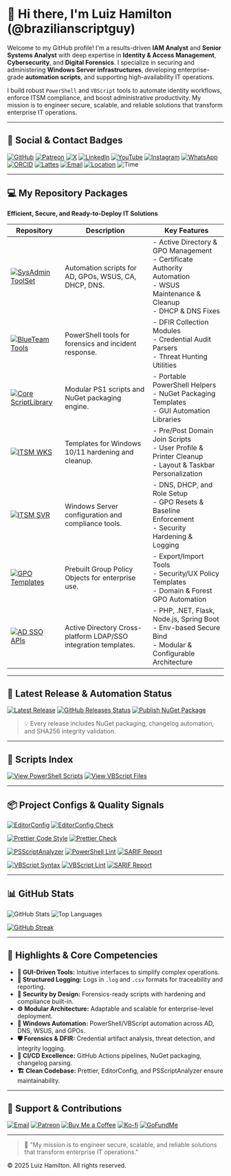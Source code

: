 # 👋 Hi there, I'm Luiz Hamilton (@brazilianscriptguy)

Welcome to my GitHub profile! I'm a results-driven **IAM Analyst** and **Senior Systems Analyst** with deep expertise in **Identity & Access Management**, **Cybersecurity**, and **Digital Forensics**. I specialize in securing and administering **Windows Server infrastructures**, developing enterprise-grade **automation scripts**, and supporting high-availability IT operations.

I build robust `PowerShell` and `VBScript` tools to automate identity workflows, enforce ITSM compliance, and boost administrative productivity. My mission is to engineer secure, scalable, and reliable solutions that transform enterprise IT operations.

---

## 🔗 Social & Contact Badges 


[![GitHub](https://img.shields.io/badge/GitHub-@brazilianscriptguy-181717?style=for-the-badge&logo=github)](https://github.com/brazilianscriptguy)
[![Patreon](https://img.shields.io/badge/Patreon-Support%20Me-red?style=for-the-badge&logo=patreon)](https://www.patreon.com/brazilianscriptguy)
[![X](https://img.shields.io/badge/X-@brazilianscriptguy-000000?style=for-the-badge&logo=x)](https://x.com/brazscriptguy)
[![LinkedIn](https://img.shields.io/badge/LinkedIn-in/brazilianscriptguy-0077B5?style=for-the-badge&logo=linkedin)](https://www.linkedin.com/in/brazilianscriptguy/)
[![YouTube](https://img.shields.io/badge/YouTube-@brazilianscriptguy-FF0000?style=for-the-badge&logo=youtube)](https://www.youtube.com/@brazilianscriptguy)
[![Instagram](https://img.shields.io/badge/Instagram-@4tetraforensics-E4405F?style=for-the-badge&logo=instagram)](https://www.instagram.com/4tetraforensics)
[![WhatsApp](https://img.shields.io/badge/WhatsApp-PowerShellBR-25D366?style=for-the-badge&logo=whatsapp)](https://whatsapp.com/channel/0029VaEgqC50G0XZV1k4Mb1c)
[![ORCID](https://img.shields.io/badge/ORCID-0000--0003--3705--7468-A6CE39?style=for-the-badge&logo=orcid)](https://orcid.org/0000-0003-3705-7468)
[![Lattes](https://img.shields.io/badge/Lattes%20CV-0191525072495482-00A693?style=for-the-badge&logo=academia)](http://lattes.cnpq.br/0191525072495482)
[![Email](https://img.shields.io/badge/Email-luizhamilton.lhr@gmail.com-D14836?style=for-the-badge&logo=gmail)](mailto:luizhamilton.lhr@gmail.com)
[![Location](https://img.shields.io/badge/Location-Brazilian%20Stonehenge-blue?style=for-the-badge&logo=googlemaps)](https://www.google.com/maps/search/?api=1&query=2%C2%B037'13.0%22N+51%C2%B000'35.2%22W)
![Time](https://img.shields.io/static/v1?label=Time&message=UTC%20-03%3A00&color=green&style=for-the-badge)

---

## 💻 My Repository Packages
**Efficient, Secure, and Ready-to-Deploy IT Solutions**

| Repository | Description | Key Features |
|------------|-------------|--------------|
| [![SysAdmin ToolSet](https://img.shields.io/badge/SysAdmin%20ToolSet-Tools-blue?style=for-the-badge&logo=microsoft&logoColor=white)](https://github.com/brazilianscriptguy/Windows-SysAdmin-ProSuite/tree/main/SysAdmin-Tools) | Automation scripts for AD, GPOs, WSUS, CA, DHCP, DNS. | - Active Directory & GPO Management<br>- Certificate Authority Automation<br>- WSUS Maintenance & Cleanup<br>- DHCP & DNS Fixes |
| [![BlueTeam Tools](https://img.shields.io/badge/BlueTeam%20Tools-Forensics-orange?style=for-the-badge&logo=protonmail&logoColor=white)](https://github.com/brazilianscriptguy/Windows-SysAdmin-ProSuite/tree/main/BlueTeam-Tools) | PowerShell tools for forensics and incident response. | - DFIR Collection Modules<br>- Credential Audit Parsers<br>- Threat Hunting Utilities |
| [![Core ScriptLibrary](https://img.shields.io/badge/Core%20ScriptLibrary-Library-red?style=for-the-badge&logo=visualstudiocode&logoColor=white)](https://github.com/brazilianscriptguy/Windows-SysAdmin-ProSuite/tree/main/Core-ScriptLibrary) | Modular PS1 scripts and NuGet packaging engine. | - Portable PowerShell Helpers<br>- NuGet Packaging Templates<br>- GUI Automation Libraries |
| [![ITSM WKS](https://img.shields.io/badge/ITSM%20Templates-WKS-green?style=for-the-badge&logo=windows&logoColor=white)](https://github.com/brazilianscriptguy/Windows-SysAdmin-ProSuite/tree/main/ITSM-Templates-WKS) | Templates for Windows 10/11 hardening and cleanup. | - Pre/Post Domain Join Scripts<br>- User Profile & Printer Cleanup<br>- Layout & Taskbar Personalization |
| [![ITSM SVR](https://img.shields.io/badge/ITSM%20Templates-SVR-purple?style=for-the-badge&logo=windows11&logoColor=white)](https://github.com/brazilianscriptguy/Windows-SysAdmin-ProSuite/tree/main/ITSM-Templates-SVR) | Windows Server configuration and compliance tools. | - DNS, DHCP, and Role Setup<br>- GPO Resets & Baseline Enforcement<br>- Security Hardening & Logging |
| [![GPO Templates](https://img.shields.io/badge/GPOs--Templates-Policies-ffcc00?style=for-the-badge&logo=matrix&logoColor=black)](https://github.com/brazilianscriptguy/Windows-SysAdmin-ProSuite/tree/main/SysAdmin-Tools/GroupPolicyObjects-Templates) | Prebuilt Group Policy Objects for enterprise use. | - Export/Import Tools<br>- Security/UX Policy Templates<br>- Domain & Forest GPO Automation |
| [![AD SSO APIs](https://img.shields.io/badge/AD--SSO--APIs--Integration-SSO-8A2BE2?style=for-the-badge&logo=auth0&logoColor=white)](https://github.com/brazilianscriptguy/Windows-SysAdmin-ProSuite/tree/main/SysAdmin-Tools/ActiveDirectory-SSO-Integrations) | Active Directory Cross-platform LDAP/SSO integration templates. | - PHP, .NET, Flask, Node.js, Spring Boot<br>- Env-based Secure Bind<br>- Modular & Configurable Architecture |

---

## 📢 Latest Release & Automation Status

[![Latest Release](https://img.shields.io/github/v/release/brazilianscriptguy/Windows-SysAdmin-ProSuite?style=for-the-badge&label=Latest%20Release&logo=github)](https://github.com/brazilianscriptguy/Windows-SysAdmin-ProSuite/releases)
[![GitHub Releases Status](https://img.shields.io/github/actions/workflow/status/brazilianscriptguy/Windows-SysAdmin-ProSuite/make-update-github-releases.yml?branch=main&style=for-the-badge&label=GitHub%20Releases%20Status&logo=githubactions)](https://github.com/brazilianscriptguy/Windows-SysAdmin-ProSuite/actions/workflows/make-update-github-releases.yml)
[![Publish NuGet Package](https://img.shields.io/github/actions/workflow/status/brazilianscriptguy/Windows-SysAdmin-ProSuite/publish-nuget-package-to-github.yml?branch=main&style=for-the-badge&label=Publish%20NuGet%20Package&logo=nuget)](https://github.com/brazilianscriptguy/Windows-SysAdmin-ProSuite/actions/workflows/publish-nuget-package-to-github.yml)

> 💡 Every release includes NuGet packaging, changelog automation, and SHA256 integrity validation.

---

## 🧾 Scripts Index

[![View PowerShell Scripts](https://img.shields.io/badge/View-.ps1_Scripts-blue?style=for-the-badge&logo=powershell)](https://github.com/search?q=repo%3Abrazilianscriptguy%2FWindows-SysAdmin-ProSuite+path%3A*.ps1&type=code)
[![View VBScript Files](https://img.shields.io/badge/View-.vbs_Scripts-blue?style=for-the-badge&logo=windows)](https://github.com/search?q=repo%3Abrazilianscriptguy%2FWindows-SysAdmin-ProSuite+path%3A*.vbs&type=code)

---

## 📦 Project Configs & Quality Signals

<!-- 🧱 GENERAL FORMATTING & CONFIG -->
[![EditorConfig](https://img.shields.io/badge/EditorConfig-enabled-blue?style=for-the-badge&logo=editorconfig)](https://editorconfig.org/)
[![EditorConfig Check](https://img.shields.io/github/actions/workflow/status/brazilianscriptguy/Windows-SysAdmin-ProSuite/editorconfig-check.yml?branch=main&label=EditorConfig%20Check&logo=editorconfig&style=for-the-badge)](https://github.com/brazilianscriptguy/Windows-SysAdmin-ProSuite/actions/workflows/editorconfig-check.yml)

<!-- 🎨 JAVASCRIPT / MARKDOWN / WEB FILES -->
[![Prettier Code Style](https://img.shields.io/badge/Code%20Style-Prettier-ff69b4?style=for-the-badge&logo=prettier)](https://prettier.io)
[![Prettier Check](https://img.shields.io/github/actions/workflow/status/brazilianscriptguy/Windows-SysAdmin-ProSuite/prettier-check.yml?branch=main&label=Prettier%20Check&logo=prettier&style=for-the-badge)](https://github.com/brazilianscriptguy/Windows-SysAdmin-ProSuite/actions/workflows/prettier-check.yml)

<!-- ⚡ POWERSHELL -->
[![PSScriptAnalyzer](https://img.shields.io/badge/PSScriptAnalyzer-Enabled-blueviolet?style=for-the-badge&logo=powershell)](https://github.com/PowerShell/PSScriptAnalyzer)
[![PowerShell Lint](https://img.shields.io/github/actions/workflow/status/brazilianscriptguy/Windows-SysAdmin-ProSuite/psscriptanalyzer-check.yml?branch=main&label=PowerShell%20Lint&logo=powershell&style=for-the-badge)](https://github.com/brazilianscriptguy/Windows-SysAdmin-ProSuite/actions/workflows/psscriptanalyzer-check.yml)
[![SARIF Report](https://img.shields.io/badge/SARIF%20Report-Available-brightgreen?style=for-the-badge&logo=github)](https://github.com/brazilianscriptguy/Windows-SysAdmin-ProSuite/security/code-scanning)

<!-- 📜 VBSCRIPT -->
[![VBScript Syntax](https://img.shields.io/badge/VBScript%20Syntax-Checked-blue?style=for-the-badge&logo=windows)](https://github.com/brazilianscriptguy/Windows-SysAdmin-ProSuite)
[![VBScript Lint](https://img.shields.io/github/actions/workflow/status/brazilianscriptguy/Windows-SysAdmin-ProSuite/vbscript-syntax-check.yml?branch=main&label=VBScript%20Lint&logo=windows&style=for-the-badge)](https://github.com/brazilianscriptguy/Windows-SysAdmin-ProSuite/actions/workflows/vbscript-syntax-check.yml)
[![SARIF Report](https://img.shields.io/badge/SARIF%20Report-Available-brightgreen?style=for-the-badge&logo=github)](https://github.com/brazilianscriptguy/Windows-SysAdmin-ProSuite/security/code-scanning)

---

## 📊 GitHub Stats

![GitHub Stats](https://github-readme-stats.vercel.app/api?username=brazilianscriptguy&show_icons=true&theme=tokyonight&count_private=true)
![Top Languages](https://github-readme-stats.vercel.app/api/top-langs/?username=brazilianscriptguy&layout=compact&theme=tokyonight)

[![GitHub Streak](https://streak-stats.demolab.com?user=brazilianscriptguy&theme=tokyonight_duo)](https://streak-stats.demolab.com?user=brazilianscriptguy)

---

## 🌟 Highlights & Core Competencies

- **🎨 GUI-Driven Tools:** Intuitive interfaces to simplify complex operations.
- **📝 Structured Logging:** Logs in `.log` and `.csv` formats for traceability and reporting.
- **🔐 Security by Design:** Forensics-ready scripts with hardening and compliance built-in.
- **⚙️ Modular Architecture:** Adaptable and scalable for enterprise-level deployment.
- **💼 Windows Automation:** PowerShell/VBScript automation across AD, DNS, WSUS, and GPOs.
- **🛡️ Forensics & DFIR:** Credential artifact analysis, threat detection, and integrity logging.
- **🔁 CI/CD Excellence:** GitHub Actions pipelines, NuGet packaging, changelog parsing.
- **🏗️ Clean Codebase:** Prettier, EditorConfig, and PSScriptAnalyzer ensure maintainability.

---

## 🤝 Support & Contributions

[![Email](https://img.shields.io/badge/Email-luizhamilton.lhr@gmail.com-D14836?style=for-the-badge&logo=gmail)](mailto:luizhamilton.lhr@gmail.com)
[![Patreon](https://img.shields.io/badge/Support%20Me-Patreon-red?style=for-the-badge&logo=patreon)](https://www.patreon.com/brazilianscriptguy)
[![Buy Me a Coffee](https://img.shields.io/badge/Buy%20Me%20a%20Coffee-yellow?style=for-the-badge&logo=buymeacoffee)](https://buymeacoffee.com/brazilianscriptguy)
[![Ko-fi](https://img.shields.io/badge/Ko--fi-blue?style=for-the-badge&logo=kofi)](https://ko-fi.com/brazilianscriptguy)
[![GoFundMe](https://img.shields.io/badge/GoFundMe-green?style=for-the-badge&logo=gofundme)](https://www.gofundme.com/f/brazilianscriptguy)

---

> 🚀 "My mission is to engineer secure, scalable, and reliable solutions that transform enterprise IT operations."

© 2025 Luiz Hamilton. All rights reserved.
